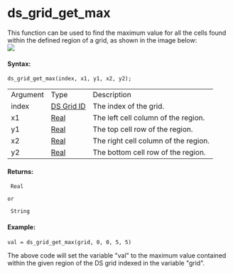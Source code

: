 # ds_grid_get_max

This function can be used to find the maximum value for all the cells
found within the defined region of a grid, as shown in the image
below:  
![](https://gms.magecorn.com/Manual/assets/Images/Scripting_Reference/GML/Reference/Data_Structures/ds_grid_get_max.png)  

#### Syntax:

``` gml
ds_grid_get_max(index, x1, y1, x2, y2);
```

|          |                                                                                                             |                                      |
|----------|-------------------------------------------------------------------------------------------------------------|--------------------------------------|
| Argument | Type                                                                                                        | Description                          |
| index    |  [DS Grid ID](../../../../../GameMaker_Language/GML_Reference/Data_Structures/DS_Grids/ds_grid_create)  | The index of the grid.               |
| x1       |  [Real](../../../../../GameMaker_Language/GML_Overview/Data_Types)                                      | The left cell column of the region.  |
| y1       |  [Real](../../../../../GameMaker_Language/GML_Overview/Data_Types)                                      | The top cell row of the region.      |
| x2       |  [Real](../../../../../GameMaker_Language/GML_Overview/Data_Types)                                      | The right cell column of the region. |
| y2       |  [Real](../../../../../GameMaker_Language/GML_Overview/Data_Types)                                      | The bottom cell row of the region.   |

#### Returns:

``` gml
 Real

or

 String
```

#### Example:

``` gml
val = ds_grid_get_max(grid, 0, 0, 5, 5)
```

The above code will set the variable "val" to the maximum value
contained within the given region of the DS grid indexed in the variable
"grid".
